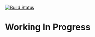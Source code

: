 [![Build Status](https://travis-ci.org/swimyoung/react-virtualized-list.svg?branch=master)](https://travis-ci.org/swimyoung/react-virtualized-list)

# Working In Progress
